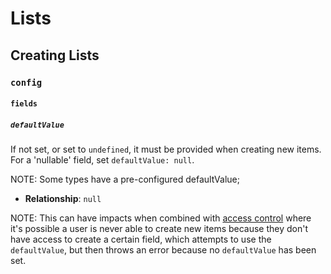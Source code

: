 # Lists

## Creating Lists

### `config`

#### `fields`

##### `defaultValue`

If not set, or set to `undefined`, it must be provided when creating new items.
For a 'nullable' field, set `defaultValue: null`.

NOTE: Some types have a pre-configured defaultValue;

- **Relationship**: `null`

NOTE: This can have impacts when combined with [access control](./access-control.md)
where it's possible a user is never able to create new items because they don't
have access to create a certain field, which attempts to use the `defaultValue`,
but then throws an error because no `defaultValue` has been set.
